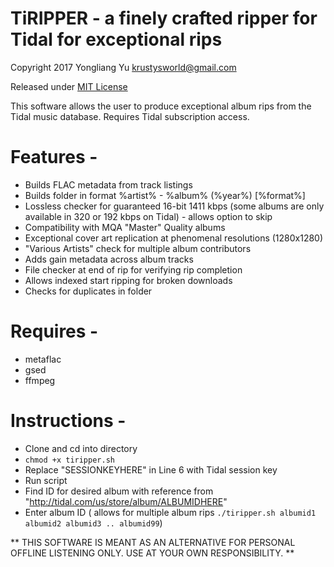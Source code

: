 # TiRIPPER - a finely crafted ripper for Tidal for exceptional rips

Copyright 2017 Yongliang Yu krustysworld@gmail.com

Released under [MIT License](http://en.wikipedia.org/wiki/MIT_License)

This software allows the user to produce exceptional album rips from the Tidal music database. Requires Tidal subscription access.


# Features -

* Builds FLAC metadata from track listings
* Builds folder in format %artist% - %album% (%year%) [%format%]
* Lossless checker for guaranteed 16-bit 1411 kbps (some albums are only available in 320 or 192 kbps on Tidal) - allows option to skip
* Compatibility with MQA "Master" Quality albums
* Exceptional cover art replication at phenomenal resolutions (1280x1280)
* "Various Artists" check for multiple album contributors 
* Adds gain metadata across album tracks
* File checker at end of rip for verifying rip completion
* Allows indexed start ripping for broken downloads
* Checks for duplicates in folder


# Requires -
* metaflac 
* gsed
* ffmpeg


# Instructions -

* Clone and cd into directory
* `chmod +x tiripper.sh`
* Replace "SESSIONKEYHERE" in Line 6 with Tidal session key
* Run script
* Find ID for desired album with reference from "http://tidal.com/us/store/album/ALBUMIDHERE"
* Enter album ID ( allows for multiple album rips `./tiripper.sh albumid1 albumid2 albumid3 .. albumid99`)

** THIS SOFTWARE IS MEANT AS AN ALTERNATIVE FOR PERSONAL OFFLINE LISTENING ONLY. USE AT YOUR OWN RESPONSIBILITY. **
